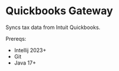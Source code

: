 # Quickbooks Gateway

Syncs tax data from Intuit Quickbooks.

Prereqs: 
<ul>
<li>Intellij 2023+</li>
<li>Git</li>
<li>Java 17+</li>
</ul>